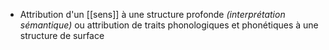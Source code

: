 - Attribution d'un [[sens]] à une structure profonde _(interprétation sémantique)_ ou attribution de traits phonologiques et phonétiques à une structure de surface